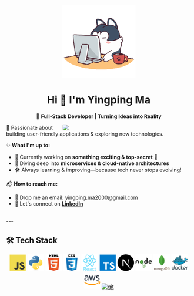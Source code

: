 <div align="center">
  <img src="https://raw.githubusercontent.com/YingpMa/YingpMa/main/angry-2498_256.gif" width="200">
  
  # Hi 👋 I'm Yingping Ma
  🌟 **Full-Stack Developer | Turning Ideas into Reality**
</div>

<img align="right" src="https://media.giphy.com/media/RkX2zcpO79EAf82ESl/giphy.gif?cid=790b7611exmb42eg6uh5vj5dy1mwz7t1d058vjo1g4ceun8e&ep=v1_stickers_search&rid=giphy.gif&ct=s" width="350">

🚀 Passionate about building user-friendly applications & exploring new technologies.  

✨ **What I'm up to:**
- 🏹 Currently working on **something exciting & top-secret** 🤫  
- 🌱 Diving deep into **microservices & cloud-native architectures**  
- 🛠️ Always learning & improving—because tech never stops evolving!  

📬 **How to reach me:**  
- 💌 Drop me an email: [yingping.ma2000@gmail.com](mailto:yingping.ma2000@gmail.com)  
- 🔗 Let's connect on **[LinkedIn](https://www.linkedin.com/in/yingping-ma/)**  

<br clear="right">
---
<br>

🛠️ **Tech Stack**
---
<div align="center">
  <a href="https://developer.mozilla.org/en-US/docs/Web/JavaScript" target="_blank"><img src="https://raw.githubusercontent.com/devicons/devicon/master/icons/javascript/javascript-original.svg" alt="javascript" width="45" height="45"/></a>
  <a href="https://www.python.org" target="_blank"><img src="https://raw.githubusercontent.com/devicons/devicon/master/icons/python/python-original.svg" alt="python" width="45" height="45"/></a>
  <a href="https://www.w3.org/html/" target="_blank"><img src="https://raw.githubusercontent.com/devicons/devicon/master/icons/html5/html5-original-wordmark.svg" alt="html5" width="45" height="45"/></a>
  <a href="https://www.w3schools.com/css/" target="_blank"><img src="https://raw.githubusercontent.com/devicons/devicon/master/icons/css3/css3-original-wordmark.svg" alt="css3" width="45" height="45"/></a>
  <a href="https://reactjs.org/" target="_blank"><img src="https://raw.githubusercontent.com/devicons/devicon/master/icons/react/react-original-wordmark.svg" alt="react" width="45" height="45"/></a>
  <a href="https://www.typescriptlang.org/" target="_blank"><img src="https://raw.githubusercontent.com/devicons/devicon/master/icons/typescript/typescript-original.svg" alt="typescript" width="45" height="45"/></a>
  <a href="https://nextjs.org/" target="_blank"><img src="https://raw.githubusercontent.com/devicons/devicon/master/icons/nextjs/nextjs-original.svg" alt="nextjs" width="45" height="45"/></a>
  <a href="https://nodejs.org" target="_blank"><img src="https://raw.githubusercontent.com/devicons/devicon/master/icons/nodejs/nodejs-original-wordmark.svg" alt="nodejs" width="45" height="45"/></a>
  <a href="https://www.mongodb.com/" target="_blank"><img src="https://raw.githubusercontent.com/devicons/devicon/master/icons/mongodb/mongodb-original-wordmark.svg" alt="mongodb" width="45" height="45"/></a>
  <a href="https://www.docker.com/" target="_blank"><img src="https://raw.githubusercontent.com/devicons/devicon/master/icons/docker/docker-original-wordmark.svg" alt="docker" width="45" height="45"/></a>
  <a href="https://aws.amazon.com/" target="_blank"><img src="https://raw.githubusercontent.com/devicons/devicon/master/icons/amazonwebservices/amazonwebservices-original-wordmark.svg" alt="aws" width="45" height="45"/></a>
  <a href="https://git-scm.com/" target="_blank"><img src="https://www.vectorlogo.zone/logos/git-scm/git-scm-icon.svg" alt="git" width="45" height="45"/></a>
</div>
